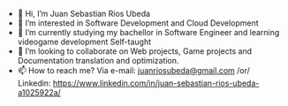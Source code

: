 - 👋 Hi, I’m Juan Sebastian Rios Ubeda
- 👀 I’m interested in Software Development and Cloud Development
- 🌱 I’m currently studying my bachellor in Software Engineer and learning videogame development Self-taught
- 💞️ I’m looking to collaborate on Web projects, Game projects and Documentation translation and optimization.
- 📫 How to reach me? Via e-mail: juanriosubeda@gmail.com /or/ Linkedin: https://www.linkedin.com/in/juan-sebastian-rios-ubeda-a1025922a/



<!---
Chatan2700/Chatan2700 is a ✨ special ✨ repository because its `README.md` (this file) appears on your GitHub profile.
You can click the Preview link to take a look at your changes.
--->
